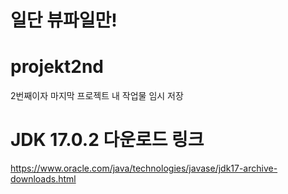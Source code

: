 # 일단 뷰파일만!

# projekt2nd
2번째이자 마지막 프로젝트 내 작업물 임시 저장

# JDK 17.0.2 다운로드 링크
https://www.oracle.com/java/technologies/javase/jdk17-archive-downloads.html

